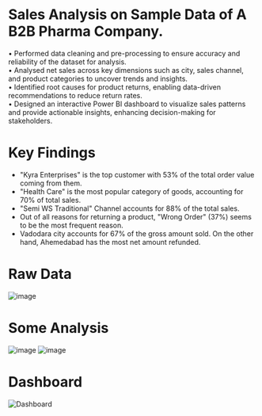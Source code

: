 # Sales Analysis on Sample Data of A B2B Pharma Company.

• Performed data cleaning and pre-processing to ensure accuracy and reliability of the dataset for analysis. </br>
• Analysed net sales across key dimensions such as city, sales channel, and product categories to uncover trends and insights.</br>
• Identified root causes for product returns, enabling data-driven recommendations to reduce return rates.</br>
• Designed an interactive Power BI dashboard to visualize sales patterns and provide actionable insights, enhancing decision-making for stakeholders.</br>

# Key Findings
- "Kyra Enterprises" is the top customer with 53% of the total order value coming from them.
- "Health Care" is the most popular category of goods, accounting for 70% of total sales.
- "Semi WS Traditional" Channel accounts for 88% of the total sales.
- Out of all reasons for returning a product, "Wrong Order" (37%) seems to be the most frequent reason.
- Vadodara city accounts for 67% of the gross amount sold. On the other hand, Ahemedabad has the most net amount refunded.

# Raw Data
![image](https://github.com/user-attachments/assets/88f606d4-1076-4bf0-98c1-60660a1fdc32)

# Some Analysis
![image](https://github.com/user-attachments/assets/cdbe811f-04cb-4601-aa23-ea84272a0c4f)
![image](https://github.com/user-attachments/assets/eda5cc64-e151-4680-a401-291ae99e971a)

# Dashboard
![Dashboard](https://github.com/user-attachments/assets/cea92986-a776-4706-9eb3-2e7a9c4b7a70)
